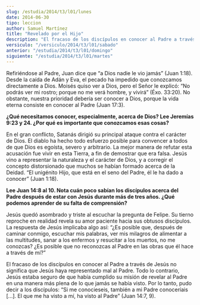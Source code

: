 ```yaml
---
slug: /estudia/2014/t3/l01/lunes
date: 2014-06-30
tipo: leccion
author: Samuel Martínez
title: "Revelado por el Hijo"
description: "El fracaso de los discípulos en conocer al Padre a través de Jesús no significa que Jesús haya representado mal al Padre. Todo lo contrario, Jesús estaba seguro de que había cumplido su misión de revelar al Padre en una manera más plena de lo que..."
versiculo: "/versiculo/2014/t3/l01/sabado"
anterior: "/estudia/2014/t3/l01/domingo"
siguiente: "/estudia/2014/t3/l01/martes"
---
```


Refiriéndose al Padre, Juan dice que “a Dios nadie le vio jamás” (Juan 1:18). Desde la caída de Adán y Eva, el pecado ha impedido que conozcamos directamente a Dios. Moisés quiso ver a Dios, pero el Señor le explicó: “No podrás ver mi rostro; porque no me verá hombre, y vivirá” (Éxo. 33:20). No obstante, nuestra prioridad debería ser conocer a Dios, porque la vida eterna consiste en conocer al Padre (Juan 17:3).

**¿Qué necesitamos conocer, especialmente, acerca de Dios? Lee Jeremías 9:23 y 24. ¿Por qué es importante que conozcamos esas cosas?**

En el gran conflicto, Satanás dirigió su principal ataque contra el carácter de Dios. El diablo ha hecho todo esfuerzo posible para convencer a todos de que Dios es egoísta, severo y arbitrario. La mejor manera de refutar esta acusación fue vivir en esta Tierra, a fin de demostrar que era falsa. Jesús vino a representar la naturaleza y el carácter de Dios, y a corregir el concepto distorsionado que muchos se habían formado acerca de la Deidad. “El unigénito Hijo, que está en el seno del Padre, él le ha dado a conocer” (Juan 1:18).

**Lee Juan 14:8 al 10. Nota cuán poco sabían los discípulos acerca del Padre después de estar con Jesús durante más de tres años. ¿Qué podemos aprender de su falta de comprensión?**

Jesús quedó asombrado y triste al escuchar la pregunta de Felipe. Su tierno reproche en realidad revela su amor paciente hacia sus obtusos discípulos. La respuesta de Jesús implicaba algo así: “¿Es posible que, después de caminar conmigo, escuchar mis palabras, ver mis milagros de alimentar a las multitudes, sanar a los enfermos y resucitar a los muertos, no me conozcas? ¿Es posible que no reconozcas al Padre en las obras que él hace a través de mí?”

El fracaso de los discípulos en conocer al Padre a través de Jesús no significa que Jesús haya representado mal al Padre. Todo lo contrario, Jesús estaba seguro de que había cumplido su misión de revelar al Padre en una manera más plena de lo que jamás se había visto. Por lo tanto, pudo decir a los discípulos: “Si me conocieseis, también a mi Padre conoceríais [...]. El que me ha visto a mí, ha visto al Padre” (Juan 14:7, 9).
